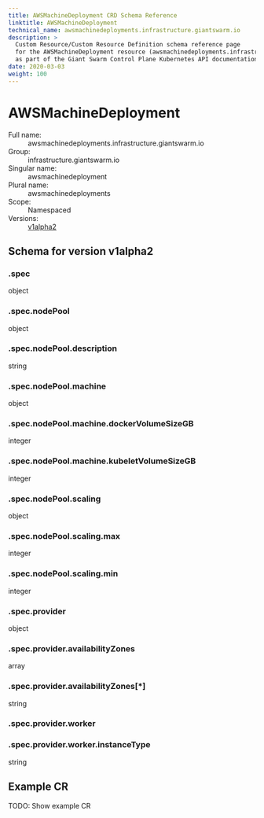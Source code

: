 ```yaml
---
title: AWSMachineDeployment CRD Schema Reference
linktitle: AWSMachineDeployment
technical_name: awsmachinedeployments.infrastructure.giantswarm.io
description: >
  Custom Resource/Custom Resource Definition schema reference page
  for the AWSMachineDeployment resource (awsmachinedeployments.infrastructure.giantswarm.io),
  as part of the Giant Swarm Control Plane Kubernetes API documentation.
date: 2020-03-03
weight: 100
---
```


# AWSMachineDeployment

<dl class="crd-meta">
<dt class="fullname">Full name:</dt>
<dd class="fullname">awsmachinedeployments.infrastructure.giantswarm.io</dd>
<dt class="groupname">Group:</dt>
<dd class="groupname">infrastructure.giantswarm.io</dd>
<dt class="singularname">Singular name:</dt>
<dd class="singularname">awsmachinedeployment</dd>
<dt class="pluralname">Plural name:</dt>
<dd class="pluralname">awsmachinedeployments</dd>
<dt class="scope">Scope:</dt>
<dd class="scope">Namespaced</dd>
<dt class="versions">Versions:</dt>
<dd class="versions"><a class="version" href="#v1alpha2" title="Show schema for version v1alpha2">v1alpha2</a></dd>
</dl>



<div id="v1alpha2">
<h2>Schema for version v1alpha2</h2>


<div class="property depth-0" id=".spec">
<div class="property-header">
<h3 class="property-path">.spec</h3>
</div>
<div class="property-body">
<div class="property-meta">
<span class="property-type">object</span>


</div>

</div>
</div>

<div class="property depth-1" id=".spec.nodePool">
<div class="property-header">
<h3 class="property-path">.spec.nodePool</h3>
</div>
<div class="property-body">
<div class="property-meta">
<span class="property-type">object</span>


</div>

</div>
</div>

<div class="property depth-2" id=".spec.nodePool.description">
<div class="property-header">
<h3 class="property-path">.spec.nodePool.description</h3>
</div>
<div class="property-body">
<div class="property-meta">
<span class="property-type">string</span>


</div>

</div>
</div>

<div class="property depth-2" id=".spec.nodePool.machine">
<div class="property-header">
<h3 class="property-path">.spec.nodePool.machine</h3>
</div>
<div class="property-body">
<div class="property-meta">
<span class="property-type">object</span>


</div>

</div>
</div>

<div class="property depth-3" id=".spec.nodePool.machine.dockerVolumeSizeGB">
<div class="property-header">
<h3 class="property-path">.spec.nodePool.machine.dockerVolumeSizeGB</h3>
</div>
<div class="property-body">
<div class="property-meta">
<span class="property-type">integer</span>


</div>

</div>
</div>

<div class="property depth-3" id=".spec.nodePool.machine.kubeletVolumeSizeGB">
<div class="property-header">
<h3 class="property-path">.spec.nodePool.machine.kubeletVolumeSizeGB</h3>
</div>
<div class="property-body">
<div class="property-meta">
<span class="property-type">integer</span>


</div>

</div>
</div>

<div class="property depth-2" id=".spec.nodePool.scaling">
<div class="property-header">
<h3 class="property-path">.spec.nodePool.scaling</h3>
</div>
<div class="property-body">
<div class="property-meta">
<span class="property-type">object</span>


</div>

</div>
</div>

<div class="property depth-3" id=".spec.nodePool.scaling.max">
<div class="property-header">
<h3 class="property-path">.spec.nodePool.scaling.max</h3>
</div>
<div class="property-body">
<div class="property-meta">
<span class="property-type">integer</span>


</div>

</div>
</div>

<div class="property depth-3" id=".spec.nodePool.scaling.min">
<div class="property-header">
<h3 class="property-path">.spec.nodePool.scaling.min</h3>
</div>
<div class="property-body">
<div class="property-meta">
<span class="property-type">integer</span>


</div>

</div>
</div>

<div class="property depth-1" id=".spec.provider">
<div class="property-header">
<h3 class="property-path">.spec.provider</h3>
</div>
<div class="property-body">
<div class="property-meta">
<span class="property-type">object</span>


</div>

</div>
</div>

<div class="property depth-2" id=".spec.provider.availabilityZones">
<div class="property-header">
<h3 class="property-path">.spec.provider.availabilityZones</h3>
</div>
<div class="property-body">
<div class="property-meta">
<span class="property-type">array</span>


</div>

</div>
</div>

<div class="property depth-3" id=".spec.provider.availabilityZones[*]">
<div class="property-header">
<h3 class="property-path">.spec.provider.availabilityZones[*]</h3>
</div>
<div class="property-body">
<div class="property-meta">
<span class="property-type">string</span>


</div>

</div>
</div>

<div class="property depth-2" id=".spec.provider.worker">
<div class="property-header">
<h3 class="property-path">.spec.provider.worker</h3>
</div>
<div class="property-body">
<div class="property-meta">



</div>

</div>
</div>

<div class="property depth-3" id=".spec.provider.worker.instanceType">
<div class="property-header">
<h3 class="property-path">.spec.provider.worker.instanceType</h3>
</div>
<div class="property-body">
<div class="property-meta">
<span class="property-type">string</span>


</div>

</div>
</div>


<h2 id="example-v1alpha2">Example CR</h2>

<p>TODO: Show example CR</p>

</div>

